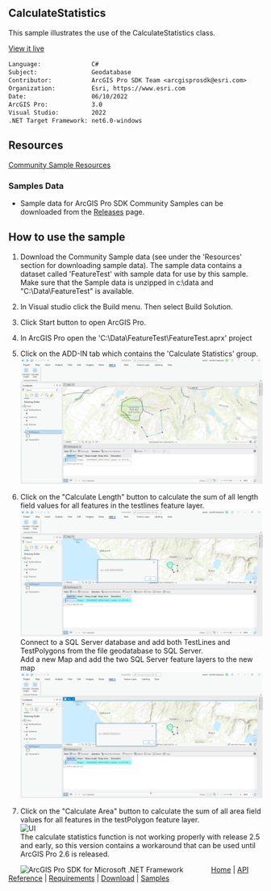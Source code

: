 ## CalculateStatistics

<!-- TODO: Write a brief abstract explaining this sample -->
This sample illustrates the use of the CalculateStatistics class.  
  


<a href="https://pro.arcgis.com/en/pro-app/sdk/" target="_blank">View it live</a>

<!-- TODO: Fill this section below with metadata about this sample-->
```
Language:              C#
Subject:               Geodatabase
Contributor:           ArcGIS Pro SDK Team <arcgisprosdk@esri.com>
Organization:          Esri, https://www.esri.com
Date:                  06/10/2022
ArcGIS Pro:            3.0
Visual Studio:         2022
.NET Target Framework: net6.0-windows
```

## Resources

[Community Sample Resources](https://github.com/Esri/arcgis-pro-sdk-community-samples#resources)

### Samples Data

* Sample data for ArcGIS Pro SDK Community Samples can be downloaded from the [Releases](https://github.com/Esri/arcgis-pro-sdk-community-samples/releases) page.  

## How to use the sample
<!-- TODO: Explain how this sample can be used. To use images in this section, create the image file in your sample project's screenshots folder. Use relative url to link to this image using this syntax: ![My sample Image](FacePage/SampleImage.png) -->
1. Download the Community Sample data (see under the 'Resources' section for downloading sample data).  The sample data contains a dataset called 'FeatureTest' with sample data for use by this sample.  Make sure that the Sample data is unzipped in c:\data and "C:\Data\FeatureTest" is available.  
1. In Visual studio click the Build menu. Then select Build Solution.  
1. Click Start button to open ArcGIS Pro.  
1. In ArcGIS Pro open the 'C:\Data\FeatureTest\FeatureTest.aprx' project  
1. Click on the ADD-IN tab which contains the 'Calculate Statistics' group.    
![UI](Screenshots/Screen1.png)  
  
1. Click on the "Calculate Length" button to calculate the sum of all length field values for all features in the testlines feature layer.  
![UI](Screenshots/Screen2.png)  
Connect to a SQL Server database and add both TestLines and TestPolygons from the file geodatabase to SQL Server.    
Add a new Map and add the two SQL Server feature layers to the new map  
![UI](Screenshots/Screen3.png)  
  
1. Click on the "Calculate Area" button to calculate the sum of all area field values for all features in the testPolygon feature layer.  
![UI](Screenshots/Screen4.png)  
The calculate statistics function is not working properly with release 2.5 and early, so this version contains a workaround that can be used until ArcGIS Pro 2.6 is released.  
  


<!-- End -->

&nbsp;&nbsp;&nbsp;&nbsp;&nbsp;&nbsp;<img src="https://esri.github.io/arcgis-pro-sdk/images/ArcGISPro.png"  alt="ArcGIS Pro SDK for Microsoft .NET Framework" height = "20" width = "20" align="top"  >
&nbsp;&nbsp;&nbsp;&nbsp;&nbsp;&nbsp;&nbsp;&nbsp;&nbsp;&nbsp;&nbsp;&nbsp;
[Home](https://github.com/Esri/arcgis-pro-sdk/wiki) | <a href="https://pro.arcgis.com/en/pro-app/latest/sdk/api-reference" target="_blank">API Reference</a> | [Requirements](https://github.com/Esri/arcgis-pro-sdk/wiki#requirements) | [Download](https://github.com/Esri/arcgis-pro-sdk/wiki#installing-arcgis-pro-sdk-for-net) | <a href="https://github.com/esri/arcgis-pro-sdk-community-samples" target="_blank">Samples</a>
